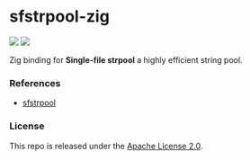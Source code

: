 # sfstrpool-zig

[![](https://img.shields.io/github/v/tag/thechampagne/sfstrpool-zig?label=version)](https://github.com/thechampagne/sfstrpool-zig/releases/latest) [![](https://img.shields.io/github/license/thechampagne/sfstrpool-zig)](https://github.com/thechampagne/sfstrpool-zig/blob/main/LICENSE)

Zig binding for **Single-file strpool** a highly efficient string pool.

### References
 - [sfstrpool](https://github.com/mattiasgustavsson/libs/blob/main/strpool.h)

### License

This repo is released under the [Apache License 2.0](https://github.com/thechampagne/sfstrpool-zig/blob/main/LICENSE).
